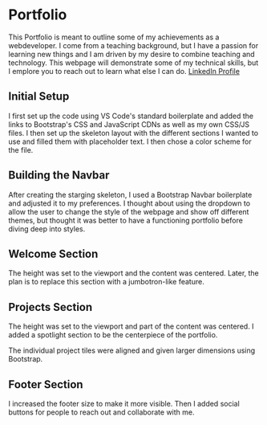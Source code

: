 # Portfolio

This Portfolio is meant to outline some of my achievements as a webdeveloper. I come from a teaching background, but I have a passion for learning new things and I am driven by my desire to combine teaching and technology. This webpage will demonstrate some of my technical skills, but I emplore you to reach out to learn what else I can do. [LinkedIn Profile](https://www.linkedin.com/in/trevor-lister)

## Initial Setup

I first set up the code using VS Code's standard boilerplate and added the links to Bootstrap's CSS and JavaScript CDNs as well as my own CSS/JS files. I then set up the skeleton layout with the different sections I wanted to use and filled them with placeholder text. I then chose a color scheme for the file.

## Building the Navbar

After creating the starging skeleton, I used a Bootstrap Navbar boilerplate and adjusted it to my preferences. I thought about using the dropdown to allow the user to change the style of the webpage and show off different themes, but thought it was better to have a functioning portfolio before diving deep into styles.

## Welcome Section

The height was set to the viewport and the content was centered. Later, the plan is to replace this section with a jumbotron-like feature.

## Projects Section

The height was set to the viewport and part of the content was centered. I added a spotlight section to be the centerpiece of the portfolio. 

The individual project tiles were aligned and given larger dimensions using Bootstrap.

## Footer Section

I increased the footer size to make it more visible. Then I added social buttons for people to reach out and collaborate with me. 

